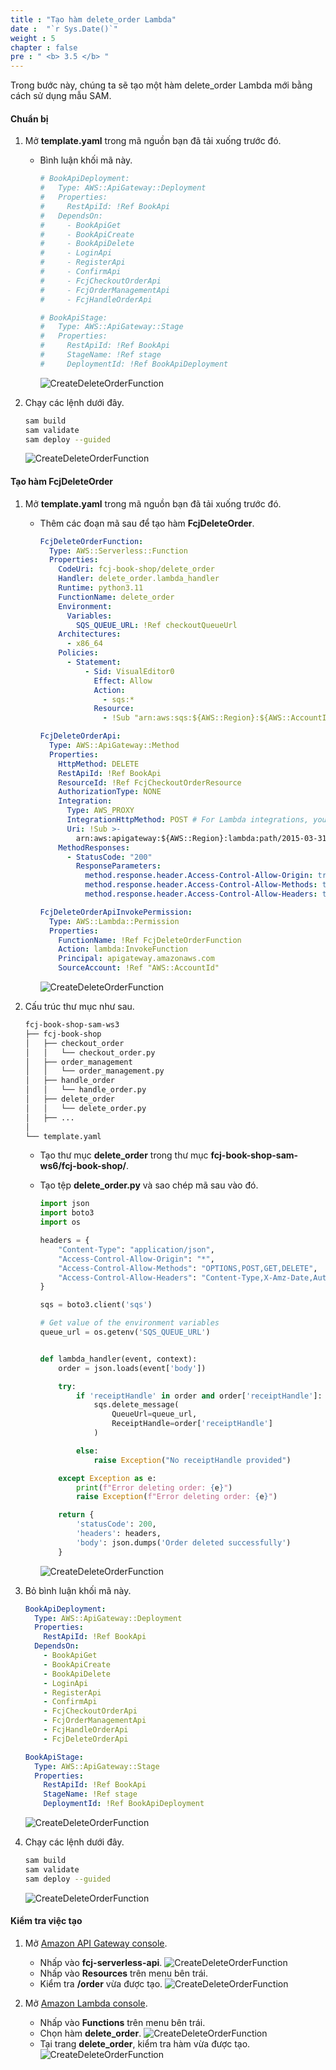 ```yaml
---
title : "Tạo hàm delete_order Lambda"
date :  "`r Sys.Date()`" 
weight : 5
chapter : false
pre : " <b> 3.5 </b> "
---
```

Trong bước này, chúng ta sẽ tạo một hàm delete_order Lambda mới bằng cách sử dụng mẫu SAM.

#### Chuẩn bị

1. Mở **template.yaml** trong mã nguồn bạn đã tải xuống trước đó.
    - Bình luận khối mã này.

      ```yaml
      # BookApiDeployment:
      #   Type: AWS::ApiGateway::Deployment
      #   Properties:
      #     RestApiId: !Ref BookApi
      #   DependsOn:
      #     - BookApiGet
      #     - BookApiCreate
      #     - BookApiDelete
      #     - LoginApi
      #     - RegisterApi
      #     - ConfirmApi
      #     - FcjCheckoutOrderApi
      #     - FcjOrderManagementApi
      #     - FcjHandleOrderApi

      # BookApiStage:
      #   Type: AWS::ApiGateway::Stage
      #   Properties:
      #     RestApiId: !Ref BookApi
      #     StageName: !Ref stage
      #     DeploymentId: !Ref BookApiDeployment
      ```

      ![CreateDeleteOrderFunction](https://chaunguyen3rd.github.io/000083-Book-store-Decouple-order-process-with-SQS-and-SNS/images/temp/1/33.png?width=90pc)

2. Chạy các lệnh dưới đây.

    ```bash
    sam build
    sam validate
    sam deploy --guided
    ```

    ![CreateDeleteOrderFunction](https://chaunguyen3rd.github.io/000083-Book-store-Decouple-order-process-with-SQS-and-SNS/images/temp/1/35.png?width=90pc)

#### Tạo hàm FcjDeleteOrder

1. Mở **template.yaml** trong mã nguồn bạn đã tải xuống trước đó.
    - Thêm các đoạn mã sau để tạo hàm **FcjDeleteOrder**.

      ```yaml
      FcjDeleteOrderFunction:
        Type: AWS::Serverless::Function
        Properties:
          CodeUri: fcj-book-shop/delete_order
          Handler: delete_order.lambda_handler
          Runtime: python3.11
          FunctionName: delete_order
          Environment:
            Variables:
              SQS_QUEUE_URL: !Ref checkoutQueueUrl
          Architectures:
            - x86_64
          Policies:
            - Statement:
                - Sid: VisualEditor0
                  Effect: Allow
                  Action:
                    - sqs:*
                  Resource:
                    - !Sub "arn:aws:sqs:${AWS::Region}:${AWS::AccountId}:${checkoutQueueName}"

      FcjDeleteOrderApi:
        Type: AWS::ApiGateway::Method
        Properties:
          HttpMethod: DELETE
          RestApiId: !Ref BookApi
          ResourceId: !Ref FcjCheckoutOrderResource
          AuthorizationType: NONE
          Integration:
            Type: AWS_PROXY
            IntegrationHttpMethod: POST # For Lambda integrations, you must set the integration method to POST
            Uri: !Sub >-
              arn:aws:apigateway:${AWS::Region}:lambda:path/2015-03-31/functions/${FcjDeleteOrderFunction.Arn}/invocations
          MethodResponses:
            - StatusCode: "200"
              ResponseParameters:
                method.response.header.Access-Control-Allow-Origin: true
                method.response.header.Access-Control-Allow-Methods: true
                method.response.header.Access-Control-Allow-Headers: true

      FcjDeleteOrderApiInvokePermission:
        Type: AWS::Lambda::Permission
        Properties:
          FunctionName: !Ref FcjDeleteOrderFunction
          Action: lambda:InvokeFunction
          Principal: apigateway.amazonaws.com
          SourceAccount: !Ref "AWS::AccountId"
      ```

      ![CreateDeleteOrderFunction](https://chaunguyen3rd.github.io/000083-Book-store-Decouple-order-process-with-SQS-and-SNS/images/temp/1/57.png?width=90pc)

2. Cấu trúc thư mục như sau.

    ```bash
    fcj-book-shop-sam-ws3
    ├── fcj-book-shop
    │   ├── checkout_order
    │   │   └── checkout_order.py
    │   ├── order_management
    │   │   └── order_management.py
    │   ├── handle_order
    │   │   └── handle_order.py
    │   ├── delete_order
    │   │   └── delete_order.py
    │   ├── ...
    │
    └── template.yaml
    ```

    - Tạo thư mục **delete_order** trong thư mục **fcj-book-shop-sam-ws6/fcj-book-shop/**.
    - Tạo tệp **delete_order.py** và sao chép mã sau vào đó.

      ```py
      import json
      import boto3
      import os

      headers = {
          "Content-Type": "application/json",
          "Access-Control-Allow-Origin": "*",
          "Access-Control-Allow-Methods": "OPTIONS,POST,GET,DELETE",
          "Access-Control-Allow-Headers": "Content-Type,X-Amz-Date,Authorization,X-Api-Key,X-Amz-Security-Token"
      }

      sqs = boto3.client('sqs')

      # Get value of the environment variables
      queue_url = os.getenv('SQS_QUEUE_URL')


      def lambda_handler(event, context):
          order = json.loads(event['body'])

          try:
              if 'receiptHandle' in order and order['receiptHandle']:
                  sqs.delete_message(
                      QueueUrl=queue_url,
                      ReceiptHandle=order['receiptHandle']
                  )

              else:
                  raise Exception("No receiptHandle provided")

          except Exception as e:
              print(f"Error deleting order: {e}")
              raise Exception(f"Error deleting order: {e}")

          return {
              'statusCode': 200,
              'headers': headers,
              'body': json.dumps('Order deleted successfully')
          }
      ```

      ![CreateDeleteOrderFunction](https://chaunguyen3rd.github.io/000083-Book-store-Decouple-order-process-with-SQS-and-SNS/images/temp/1/58.png?width=90pc)

3. Bỏ bình luận khối mã này.

    ```yaml
    BookApiDeployment:
      Type: AWS::ApiGateway::Deployment
      Properties:
        RestApiId: !Ref BookApi
      DependsOn:
        - BookApiGet
        - BookApiCreate
        - BookApiDelete
        - LoginApi
        - RegisterApi
        - ConfirmApi
        - FcjCheckoutOrderApi
        - FcjOrderManagementApi
        - FcjHandleOrderApi
        - FcjDeleteOrderApi

    BookApiStage:
      Type: AWS::ApiGateway::Stage
      Properties:
        RestApiId: !Ref BookApi
        StageName: !Ref stage
        DeploymentId: !Ref BookApiDeployment
    ```

    ![CreateDeleteOrderFunction](https://chaunguyen3rd.github.io/000083-Book-store-Decouple-order-process-with-SQS-and-SNS/images/temp/1/59.png?width=90pc)

4. Chạy các lệnh dưới đây.

    ```bash
    sam build
    sam validate
    sam deploy --guided
    ```

    ![CreateDeleteOrderFunction](https://chaunguyen3rd.github.io/000083-Book-store-Decouple-order-process-with-SQS-and-SNS/images/temp/1/60.png?width=90pc)

#### Kiểm tra việc tạo

1. Mở [Amazon API Gateway console](https://us-east-1.console.aws.amazon.com/apigateway/main/apis?region=us-east-1).
    - Nhấp vào **fcj-serverless-api**.
      ![CreateDeleteOrderFunction](https://chaunguyen3rd.github.io/000083-Book-store-Decouple-order-process-with-SQS-and-SNS/images/temp/1/38.png?width=90pc)
    - Nhấp vào **Resources** trên menu bên trái.
    - Kiểm tra **/order** vừa được tạo.
      ![CreateDeleteOrderFunction](https://chaunguyen3rd.github.io/000083-Book-store-Decouple-order-process-with-SQS-and-SNS/images/temp/1/61.png?width=90pc)

2. Mở [Amazon Lambda console](https://us-east-1.console.aws.amazon.com/lambda/home?region=us-east-1#/functions).
    - Nhấp vào **Functions** trên menu bên trái.
    - Chọn hàm **delete_order**.
      ![CreateDeleteOrderFunction](https://chaunguyen3rd.github.io/000083-Book-store-Decouple-order-process-with-SQS-and-SNS/images/temp/1/62.png?width=90pc)
    - Tại trang **delete_order**, kiểm tra hàm vừa được tạo.
      ![CreateDeleteOrderFunction](https://chaunguyen3rd.github.io/000083-Book-store-Decouple-order-process-with-SQS-and-SNS/images/temp/1/63.png?width=90pc)

